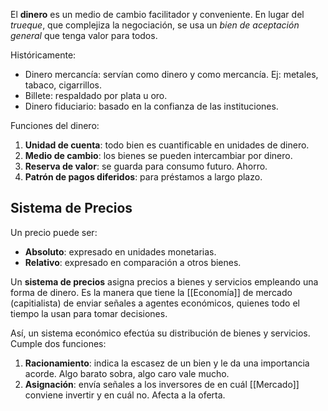 El **dinero** es un medio de cambio facilitador y conveniente. En lugar del _trueque_, que complejiza la negociación, se usa un _bien de aceptación general_ que tenga valor para todos.

Históricamente:

- Dinero mercancía: servían como dinero y como mercancía. Ej: metales, tabaco, cigarrillos.
- Billete: respaldado por plata u oro.
- Dinero fiduciario: basado en la confianza de las instituciones.

Funciones del dinero:

1. **Unidad de cuenta**: todo bien es cuantificable en unidades de dinero.
2. **Medio de cambio**: los bienes se pueden intercambiar por dinero.
3. **Reserva de valor**: se guarda para consumo futuro. Ahorro.
4. **Patrón de pagos diferidos**: para préstamos a largo plazo.

## Sistema de Precios

Un precio puede ser:

- **Absoluto**: expresado en unidades monetarias.
- **Relativo**: expresado en comparación a otros bienes.

Un **sistema de precios** asigna precios a bienes y servicios empleando una forma de dinero. Es la manera que tiene la [[Economía]] de mercado (capitialista) de enviar señales a agentes económicos, quienes todo el tiempo la usan para tomar decisiones.

Así, un sistema económico efectúa su distribución de bienes y servicios. Cumple dos funciones:

1. **Racionamiento**: indica la escasez de un bien y le da una importancia acorde. Algo barato sobra, algo caro vale mucho.
2. **Asignación**: envía señales a los inversores de en cuál [[Mercado]] conviene invertir y en cuál no. Afecta a la oferta.
